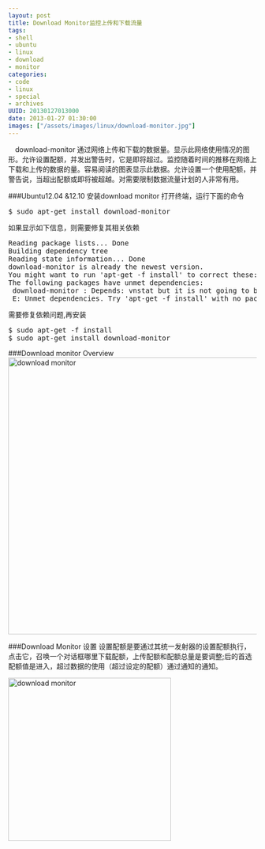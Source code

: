 ```yaml
--- 
layout: post
title: Download Monitor监控上传和下载流量
tags: 
- shell
- ubuntu
- linux
- download
- monitor
categories:
- code
- linux
- special
- archives
UUID: 20130127013000
date: 2013-01-27 01:30:00
images: ["/assets/images/linux/download-monitor.jpg"]
---
```


   　download-monitor 通过网络上传和下载的数据量。显示此网络使用情况的图形。允许设置配额，并发出警告时，它是即将超过。监控随着时间的推移在网络上下载和上传的数据的量。容易阅读的图表显示此数据。允许设置一个使用配额，并警告说，当超出配额或即将被超越。对需要限制数据流量计划的人非常有用。

###Ubuntu12.04 &12.10 安装download monitor
打开终端，运行下面的命令
<pre id="bash">
$ sudo apt-get install download-monitor
</pre>
如果显示如下信息，则需要修复其相关依赖
<pre id="bash">
Reading package lists... Done
Building dependency tree       
Reading state information... Done
download-monitor is already the newest version.
You might want to run 'apt-get -f install' to correct these:
The following packages have unmet dependencies:
 download-monitor : Depends: vnstat but it is not going to be installed
 E: Unmet dependencies. Try 'apt-get -f install' with no packages (or specify a solution).
</pre>
需要修复依赖问题,再安装
<pre id="bash">
$ sudo apt-get -f install
$ sudo apt-get install download-monitor 
</pre>

###Download monitor  Overview
<a href="{{site.static_url}}/assets/images/linux/download-monitor.jpg" alt="download monitor" rel="prettyPhoto[{{page.UUID}}]">
<img src="{{site.static_url}}/assets/images/linux/download-monitor.jpg" width="560px"  alt="download monitor" />
</a>

###Download Monitor 设置
设置配额是要通过其统一发射器的设置配额执行，点击它，召唤一个对话框哪里下载配额，上传配额和配额总量是要调整;后的首选配额值是进入，超过数据的使用（超过设定的配额）通过通知的通知。

<a href="{{site.static_url}}/assets/images/linux/download-monitor-setting.jpg" alt="download monitor" rel="prettyPhoto[{{page.UUID}}]">
<img src="{{site.static_url}}/assets/images/linux/download-monitor-setting.jpg" width="330px" class="img-center" alt="download monitor" />
</a>


